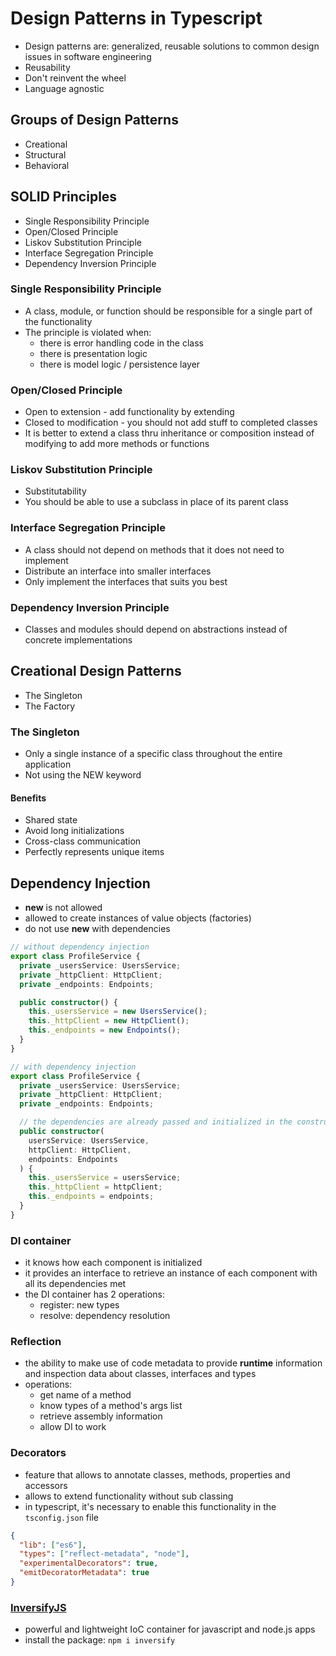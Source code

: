 # Design Patterns in Typescript

- Design patterns are: generalized, reusable solutions to common design issues in software engineering
- Reusability
- Don't reinvent the wheel
- Language agnostic

## Groups of Design Patterns

- Creational
- Structural
- Behavioral

## SOLID Principles

- Single Responsibility Principle
- Open/Closed Principle
- Liskov Substitution Principle
- Interface Segregation Principle
- Dependency Inversion Principle

### Single Responsibility Principle

- A class, module, or function should be responsible for a single part of the functionality
- The principle is violated when:
  - there is error handling code in the class
  - there is presentation logic
  - there is model logic / persistence layer

### Open/Closed Principle

- Open to extension - add functionality by extending
- Closed to modification - you should not add stuff to completed classes
- It is better to extend a class thru inheritance or composition instead of modifying to add more methods or functions

### Liskov Substitution Principle

- Substitutability
- You should be able to use a subclass in place of its parent class

### Interface Segregation Principle

- A class should not depend on methods that it does not need to implement
- Distribute an interface into smaller interfaces
- Only implement the interfaces that suits you best

### Dependency Inversion Principle

- Classes and modules should depend on abstractions instead of concrete implementations

## Creational Design Patterns

- The Singleton
- The Factory

### The Singleton

- Only a single instance of a specific class throughout the entire application
- Not using the NEW keyword

#### Benefits

- Shared state
- Avoid long initializations
- Cross-class communication
- Perfectly represents unique items

## Dependency Injection

- **new** is not allowed
- allowed to create instances of value objects (factories)
- do not use **new** with dependencies

```typescript
// without dependency injection
export class ProfileService {
  private _usersService: UsersService;
  private _httpClient: HttpClient;
  private _endpoints: Endpoints;

  public constructor() {
    this._usersService = new UsersService();
    this._httpClient = new HttpClient();
    this._endpoints = new Endpoints();
  }
}
```

```typescript
// with dependency injection
export class ProfileService {
  private _usersService: UsersService;
  private _httpClient: HttpClient;
  private _endpoints: Endpoints;

  // the dependencies are already passed and initialized in the constructor
  public constructor(
    usersService: UsersService,
    httpClient: HttpClient,
    endpoints: Endpoints
  ) {
    this._usersService = usersService;
    this._httpClient = httpClient;
    this._endpoints = endpoints;
  }
}
```

### DI container

- it knows how each component is initialized
- it provides an interface to retrieve an instance of each component with all its dependencies met
- the DI container has 2 operations:
  - register: new types
  - resolve: dependency resolution

### Reflection

- the ability to make use of code metadata to provide **runtime** information and inspection data about classes, interfaces and types
- operations:
  - get name of a method
  - know types of a method's args list
  - retrieve assembly information
  - allow DI to work

### Decorators

- feature that allows to annotate classes, methods, properties and accessors
- allows to extend functionality without sub classing
- in typescript, it's necessary to enable this functionality in the `tsconfig.json` file

```json
{
  "lib": ["es6"],
  "types": ["reflect-metadata", "node"],
  "experimentalDecorators": true,
  "emitDecoratorMetadata": true
}
```

### [InversifyJS](https://github.com/inversify/InversifyJS)

- powerful and lightweight IoC container for javascript and node.js apps
- install the package: `npm i inversify`
